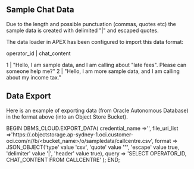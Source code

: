 ## Sample Chat Data
Due to the length and possible punctuation (commas, quotes etc) the sample data is created with delimited "|" and escaped quotes. 

The data loader in APEX has been configured to import this data format:

operator_id | chat_content

1 | "Hello, I am sample data, and I am calling about \"late fees\". Please can someone help me?"
2 | "Hello, I am more sample data, and I am calling about my income tax."


## Data Export
Here is an example of exporting data (from Oracle Autonomous Database) in the format above (into an Object Store Bucket).

BEGIN
DBMS_CLOUD.EXPORT_DATA(
  credential_name =>'<CREDENTIAL>',
  file_uri_list =>'https://<namespace>.objectstorage.ap-sydney-1.oci.customer-oci.com/n/<namespace>/b/<bucket_name>/o/sampledata/callcentre.csv',
  format => JSON_OBJECT('type' value 'csv', 'quote' value '"', 'escape' value true, 'delimiter' value '|', 'header' value true),
  query => 'SELECT OPERATOR_ID, CHAT_CONTENT FROM CALLCENTRE'
);
END;
